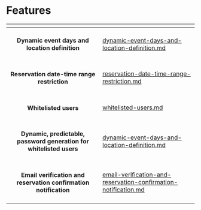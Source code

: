 # Features

<table data-view="cards"><thead><tr><th align="center"></th><th data-hidden data-card-target data-type="content-ref"></th></tr></thead><tbody><tr><td align="center"><h4>Dynamic event days and location definition</h4></td><td><a href="dynamic-event-days-and-location-definition.md">dynamic-event-days-and-location-definition.md</a></td></tr><tr><td align="center"><h4>Reservation date-time range restriction</h4></td><td><a href="reservation-date-time-range-restriction.md">reservation-date-time-range-restriction.md</a></td></tr><tr><td align="center"><h4>Whitelisted users</h4></td><td><a href="whitelisted-users.md">whitelisted-users.md</a></td></tr><tr><td align="center"><h4>Dynamic, predictable, password generation for whitelisted users</h4></td><td><a href="dynamic-event-days-and-location-definition.md">dynamic-event-days-and-location-definition.md</a></td></tr><tr><td align="center"><h4>Email verification and reservation confirmation notification</h4></td><td><a href="email-verification-and-reservation-confirmation-notification.md">email-verification-and-reservation-confirmation-notification.md</a></td></tr></tbody></table>
